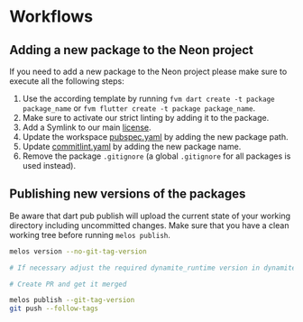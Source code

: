 # Workflows

## Adding a new package to the Neon project

If you need to add a new package to the Neon project please make sure to execute all the following steps:
1. Use the according template by running `fvm dart create -t package package_name` or `fvm flutter create -t package package_name`.
2. Make sure to activate our strict linting by adding it to the package.
3. Add a Symlink to our main [license](../assets/AGPL-3.0.txt).
4. Update the workspace [pubspec.yaml](../pubspec.yaml) by adding the new package path.
5. Update [commitlint.yaml](../commitlint.yaml) by adding the new package name.
6. Remove the package `.gitignore` (a global `.gitignore` for all packages is used instead).

## Publishing new versions of the packages

Be aware that dart pub publish will upload the current state of your working directory including uncommitted changes.
Make sure that you have a clean working tree before running `melos publish`.

```bash
melos version --no-git-tag-version

# If necessary adjust the required dynamite_runtime version in dynamite and stage the changes

# Create PR and get it merged

melos publish --git-tag-version
git push --follow-tags
```
